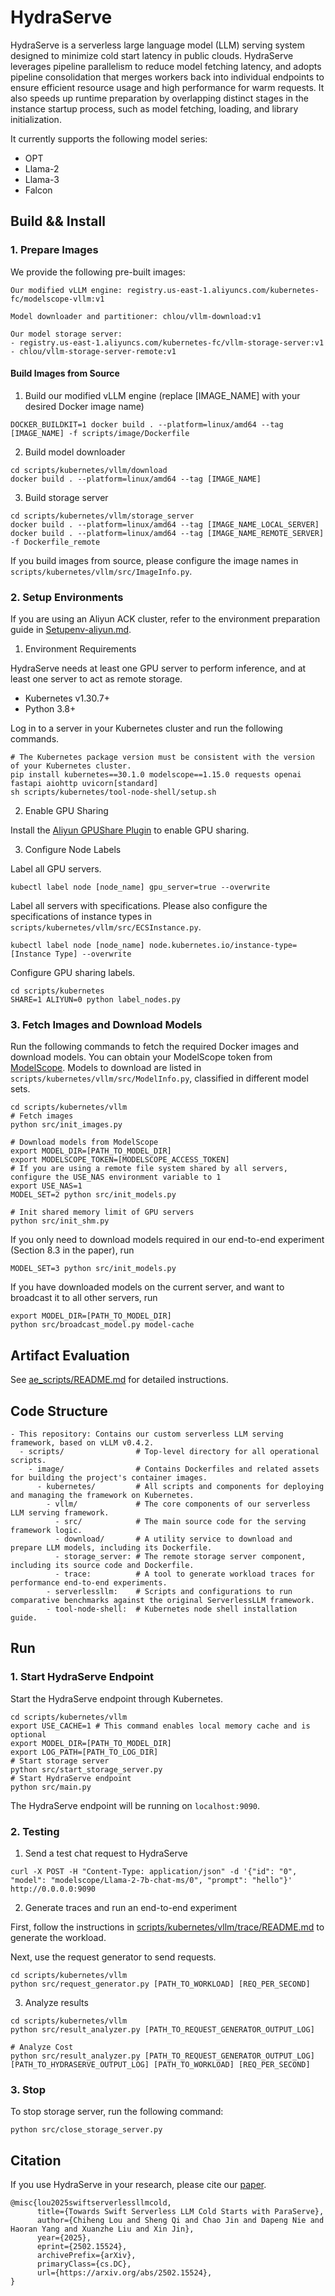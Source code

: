 # HydraServe
HydraServe is a serverless large language model (LLM) serving system designed to minimize cold start latency in public clouds. HydraServe leverages pipeline parallelism to reduce model fetching latency, and adopts pipeline consolidation that merges workers back into individual endpoints to ensure efficient resource usage and high performance for warm requests.
It also speeds up runtime preparation by overlapping distinct stages in the instance startup process, such as model fetching, loading, and library initialization.

It currently supports the following model series:
- OPT
- Llama-2
- Llama-3
- Falcon

## Build && Install

### 1. Prepare Images

We provide the following pre-built images:
```
Our modified vLLM engine: registry.us-east-1.aliyuncs.com/kubernetes-fc/modelscope-vllm:v1

Model downloader and partitioner: chlou/vllm-download:v1

Our model storage server:
- registry.us-east-1.aliyuncs.com/kubernetes-fc/vllm-storage-server:v1
- chlou/vllm-storage-server-remote:v1
```

#### Build Images from Source

1. Build our modified vLLM engine (replace [IMAGE_NAME] with your desired Docker image name)

```
DOCKER_BUILDKIT=1 docker build . --platform=linux/amd64 --tag [IMAGE_NAME] -f scripts/image/Dockerfile
```

2. Build model downloader

```
cd scripts/kubernetes/vllm/download
docker build . --platform=linux/amd64 --tag [IMAGE_NAME]
```

3. Build storage server

```
cd scripts/kubernetes/vllm/storage_server
docker build . --platform=linux/amd64 --tag [IMAGE_NAME_LOCAL_SERVER]
docker build . --platform=linux/amd64 --tag [IMAGE_NAME_REMOTE_SERVER] -f Dockerfile_remote
```

If you build images from source, please configure the image names in `scripts/kubernetes/vllm/src/ImageInfo.py`.

### 2. Setup Environments

If you are using an Aliyun ACK cluster, refer to the environment preparation guide in [Setupenv-aliyun.md](Setupenv-aliyun.md).

1. Environment Requirements

HydraServe needs at least one GPU server to perform inference, and at least one server to act as remote storage.
- Kubernetes v1.30.7+
- Python 3.8+

Log in to a server in your Kubernetes cluster and run the following commands.
```
# The Kubernetes package version must be consistent with the version of your Kubernetes cluster.
pip install kubernetes==30.1.0 modelscope==1.15.0 requests openai fastapi aiohttp uvicorn[standard]
sh scripts/kubernetes/tool-node-shell/setup.sh
```

2. Enable GPU Sharing

Install the [Aliyun GPUShare Plugin](https://github.com/AliyunContainerService/gpushare-scheduler-extender) to enable GPU sharing.

3. Configure Node Labels
   
Label all GPU servers.
```
kubectl label node [node_name] gpu_server=true --overwrite
```

Label all servers with specifications.
Please also configure the specifications of instance types in `scripts/kubernetes/vllm/src/ECSInstance.py`.
```
kubectl label node [node_name] node.kubernetes.io/instance-type=[Instance Type] --overwrite
```

Configure GPU sharing labels.
```
cd scripts/kubernetes
SHARE=1 ALIYUN=0 python label_nodes.py
```

### 3. Fetch Images and Download Models

Run the following commands to fetch the required Docker images and download models. You can obtain your ModelScope token from [ModelScope](https://www.modelscope.cn/my/myaccesstoken).
Models to download are listed in `scripts/kubernetes/vllm/src/ModelInfo.py`, classified in different model sets.
```
cd scripts/kubernetes/vllm
# Fetch images
python src/init_images.py

# Download models from ModelScope
export MODEL_DIR=[PATH_TO_MODEL_DIR]
export MODELSCOPE_TOKEN=[MODELSCOPE_ACCESS_TOKEN]
# If you are using a remote file system shared by all servers, configure the USE_NAS environment variable to 1
export USE_NAS=1
MODEL_SET=2 python src/init_models.py

# Init shared memory limit of GPU servers
python src/init_shm.py              
```

If you only need to download models required in our end-to-end experiment (Section 8.3 in the paper), run
```
MODEL_SET=3 python src/init_models.py
```

If you have downloaded models on the current server, and want to broadcast it to all other servers, run
```
export MODEL_DIR=[PATH_TO_MODEL_DIR]
python src/broadcast_model.py model-cache
```

## Artifact Evaluation

See [ae_scripts/README.md](ae_scripts/README.md) for detailed instructions.

## Code Structure

```
- This repository: Contains our custom serverless LLM serving framework, based on vLLM v0.4.2.
  - scripts/                # Top-level directory for all operational scripts.
    - image/                # Contains Dockerfiles and related assets for building the project's container images.
      - kubernetes/         # All scripts and components for deploying and managing the framework on Kubernetes.
        - vllm/             # The core components of our serverless LLM serving framework.
          - src/            # The main source code for the serving framework logic.
          - download/       # A utility service to download and prepare LLM models, including its Dockerfile.
          - storage_server: # The remote storage server component, including its source code and Dockerfile.
          - trace:          # A tool to generate workload traces for performance end-to-end experiments.
        - serverlessllm:    # Scripts and configurations to run comparative benchmarks against the original ServerlessLLM framework.
        - tool-node-shell:  # Kubernetes node shell installation guide.
```

## Run

### 1. Start HydraServe Endpoint

Start the HydraServe endpoint through Kubernetes.
```
cd scripts/kubernetes/vllm
export USE_CACHE=1 # This command enables local memory cache and is optional
export MODEL_DIR=[PATH_TO_MODEL_DIR]
export LOG_PATH=[PATH_TO_LOG_DIR]           
# Start storage server
python src/start_storage_server.py  
# Start HydraServe endpoint
python src/main.py                  
```

The HydraServe endpoint will be running on `localhost:9090`.

### 2. Testing

1. Send a test chat request to HydraServe
```
curl -X POST -H "Content-Type: application/json" -d '{"id": "0", "model": "modelscope/Llama-2-7b-chat-ms/0", "prompt": "hello"}' http://0.0.0.0:9090
```

2. Generate traces and run an end-to-end experiment

First, follow the instructions in [scripts/kubernetes/vllm/trace/README.md](scripts/kubernetes/vllm/trace/README.md) to generate the workload.

Next, use the request generator to send requests.
```
cd scripts/kubernetes/vllm
python src/request_generator.py [PATH_TO_WORKLOAD] [REQ_PER_SECOND]
```

3. Analyze results
```
cd scripts/kubernetes/vllm
python src/result_analyzer.py [PATH_TO_REQUEST_GENERATOR_OUTPUT_LOG]

# Analyze Cost
python src/result_analyzer.py [PATH_TO_REQUEST_GENERATOR_OUTPUT_LOG] [PATH_TO_HYDRASERVE_OUTPUT_LOG] [PATH_TO_WORKLOAD] [REQ_PER_SECOND]
```

### 3. Stop

To stop storage server, run the following command:
```
python src/close_storage_server.py
```

## Citation

If you use HydraServe in your research, please cite our [paper](https://arxiv.org/abs/2502.15524).

```
@misc{lou2025swiftserverlessllmcold,
      title={Towards Swift Serverless LLM Cold Starts with ParaServe}, 
      author={Chiheng Lou and Sheng Qi and Chao Jin and Dapeng Nie and Haoran Yang and Xuanzhe Liu and Xin Jin},
      year={2025},
      eprint={2502.15524},
      archivePrefix={arXiv},
      primaryClass={cs.DC},
      url={https://arxiv.org/abs/2502.15524}, 
}
```